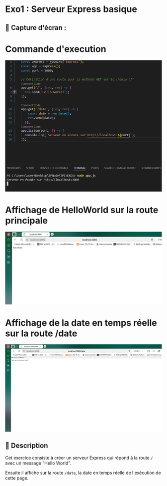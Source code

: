 # Exo1 : Serveur Express basique

## 📸 Capture d'écran  :

# Commande d'execution
![commande d'execution](../../capture/TP1/EXO1/exo1_execution.png) 

# Affichage de HelloWorld sur la route principale
![Affichage de sur la route principale HelloWorld](../../capture/TP1/EXO1/hello_world.png)  

# Affichage de la date en temps réelle sur la route /date
![Affichage de la date actuelle sur la route /date](../../capture/TP1/EXO1/date.png)  


## 📝 Description  
Cet exercice consiste à créer un serveur Express qui répond à la route `/` avec un message "Hello World".  

Ensuite il affiche sur la route `/date`, la date en temps réelle de l'exécution de cette page.  


